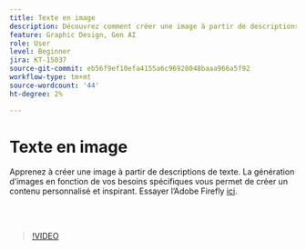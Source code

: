 ```yaml
---
title: Texte en image
description: Découvrez comment créer une image à partir de descriptions de texte
feature: Graphic Design, Gen AI
role: User
level: Beginner
jira: KT-15037
source-git-commit: eb56f9ef10efa4155a6c96928048baaa966a5f92
workflow-type: tm+mt
source-wordcount: '44'
ht-degree: 2%

---
```


# Texte en image

Apprenez à créer une image à partir de descriptions de texte. La génération d’images en fonction de vos besoins spécifiques vous permet de créer un contenu personnalisé et inspirant. Essayer l’Adobe Firefly [ici](https://firefly.adobe.com/).

<br> 

>[!VIDEO](https://video.tv.adobe.com/v/3427608?quality=12&learn=on&hidetitle=true)

